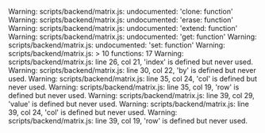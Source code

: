 Warning: scripts/backend/matrix.js: undocumented: 'clone: function'
Warning: scripts/backend/matrix.js: undocumented: 'erase: function'
Warning: scripts/backend/matrix.js: undocumented: 'extend: function'
Warning: scripts/backend/matrix.js: undocumented: 'get: function'
Warning: scripts/backend/matrix.js: undocumented: 'set: function'
Warning: scripts/backend/matrix.js: > 10 functions: 17
Warning: scripts/backend/matrix.js: line 26, col 21, 'index' is defined but never used.
Warning: scripts/backend/matrix.js: line 30, col 22, 'by' is defined but never used.
Warning: scripts/backend/matrix.js: line 35, col 24, 'col' is defined but never used.
Warning: scripts/backend/matrix.js: line 35, col 19, 'row' is defined but never used.
Warning: scripts/backend/matrix.js: line 39, col 29, 'value' is defined but never used.
Warning: scripts/backend/matrix.js: line 39, col 24, 'col' is defined but never used.
Warning: scripts/backend/matrix.js: line 39, col 19, 'row' is defined but never used.
